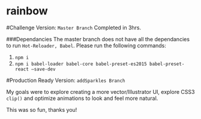 # rainbow

#Challenge Version: `Master Branch`
Completed in 3hrs.

###Dependancies
The master branch does not have all the dependancies to run `Hot-Reloader, Babel`.  Please run the following commands:

1. ```` npm i ````
2. ````npm i babel-loader babel-core babel-preset-es2015 babel-preset-react —save-dev````


#Production Ready Version:   `addSparkles Branch`

My goals were to explore creating a more vector/Illustrator UI, explore CSS3 `clip()` and optimize animations to look and feel more natural.

This was so fun, thanks you!

